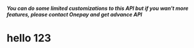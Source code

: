 ##### You can do some limited customizations to this API but if you wan't more features, please contact Onepay and get advance API
# hello 123
